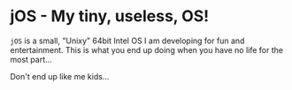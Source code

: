 # jOS - My tiny, useless, OS! 

`jOS` is a small, "Unixy" 64bit Intel OS I am developing for fun and 
entertainment. This is what you end up doing when you have no life for 
the most part...

Don't end up like me kids...


